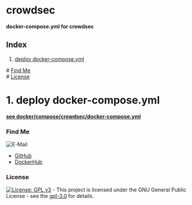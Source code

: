 # crowdsec

**docker-compose.yml for crowdsec**

## Index

1. [deploy docker-compose.yml](#deploy)

\# [Find Me](#findme)  
\# [License](#license)

# 1. deploy docker-compose.yml <a name="deploy"></a>

**[see docker/compose/crowdsec/docker-compose.yml](https://github.com/3x3cut0r/vps/blob/main/docker/compose/crowdsec/docker-compose.yml)**

### Find Me <a name="findme"></a>

![E-Mail](https://img.shields.io/badge/E--Mail-executor55%40gmx.de-red)

- [GitHub](https://github.com/3x3cut0r)
- [DockerHub](https://hub.docker.com/u/3x3cut0r)

### License <a name="license"></a>

[![License: GPL v3](https://img.shields.io/badge/License-GPLv3-blue.svg)](https://www.gnu.org/licenses/gpl-3.0) - This project is licensed under the GNU General Public License - see the [gpl-3.0](https://www.gnu.org/licenses/gpl-3.0.en.html) for details.

